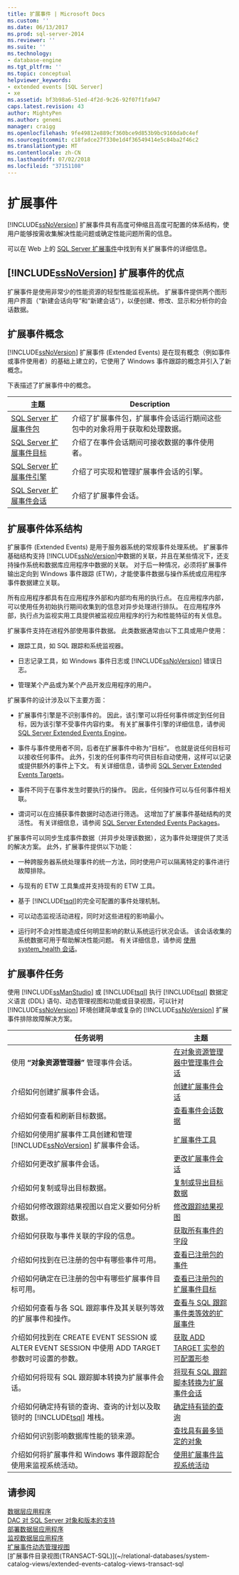 ```yaml
---
title: 扩展事件 | Microsoft Docs
ms.custom: ''
ms.date: 06/13/2017
ms.prod: sql-server-2014
ms.reviewer: ''
ms.suite: ''
ms.technology:
- database-engine
ms.tgt_pltfrm: ''
ms.topic: conceptual
helpviewer_keywords:
- extended events [SQL Server]
- xe
ms.assetid: bf3b98a6-51ed-4f2d-9c26-92f07f1fa947
caps.latest.revision: 43
author: MightyPen
ms.author: genemi
manager: craigg
ms.openlocfilehash: 9fe49812e889cf360bce9d853b9bc9160da0c4ef
ms.sourcegitcommit: c18fadce27f330e1d4f36549414e5c84ba2f46c2
ms.translationtype: MT
ms.contentlocale: zh-CN
ms.lasthandoff: 07/02/2018
ms.locfileid: "37151108"
---
```

# <a name="extended-events"></a>扩展事件
  [!INCLUDE[ssNoVersion](../../includes/ssnoversion-md.md)] 扩展事件具有高度可伸缩且高度可配置的体系结构，使用户能够按需收集解决性能问题或确定性能问题所需的信息。  
  
 可以在 Web 上的 [SQL Server 扩展事件](http://blogs.msdn.com/b/extended_events/)中找到有关扩展事件的详细信息。  
  
## <a name="benefits-of-includessnoversionincludesssnoversion-mdmd-extended-events"></a>[!INCLUDE[ssNoVersion](../../includes/ssnoversion-md.md)] 扩展事件的优点  
 扩展事件是使用非常少的性能资源的轻型性能监视系统。 扩展事件提供两个图形用户界面（“新建会话向导”和“新建会话”），以便创建、修改、显示和分析你的会话数据。  
  
## <a name="extended-events-concepts"></a>扩展事件概念  
 [!INCLUDE[ssNoVersion](../../includes/ssnoversion-md.md)] 扩展事件 (Extended Events) 是在现有概念（例如事件或事件使用者）的基础上建立的，它使用了 Windows 事件跟踪的概念并引入了新概念。  
  
 下表描述了扩展事件中的概念。  
  
|主题|Description|  
|-----------|-----------------|  
|[SQL Server 扩展事件包](sql-server-extended-events-packages.md)|介绍了扩展事件包，扩展事件会话运行期间这些包中的对象将用于获取和处理数据。|  
|[SQL Server 扩展事件目标](../../database-engine/sql-server-extended-events-targets.md)|介绍了在事件会话期间可接收数据的事件使用者。|  
|[SQL Server 扩展事件引擎](sql-server-extended-events-engine.md)|介绍了可实现和管理扩展事件会话的引擎。|  
|[SQL Server 扩展事件会话](sql-server-extended-events-sessions.md)|介绍了扩展事件会话。|  
  
## <a name="extended-events-architecture"></a>扩展事件体系结构  
 扩展事件 (Extended Events) 是用于服务器系统的常规事件处理系统。 扩展事件基础结构支持 [!INCLUDE[ssNoVersion](../../includes/ssnoversion-md.md)]中数据的关联，并且在某些情况下，还支持操作系统和数据库应用程序中数据的关联。 对于后一种情况，必须将扩展事件输出定向到 Windows 事件跟踪 (ETW)，才能使事件数据与操作系统或应用程序事件数据建立关联。  
  
 所有应用程序都具有在应用程序外部和内部均有用的执行点。 在应用程序内部，可以使用任务初始执行期间收集到的信息对异步处理进行排队。 在应用程序外部，执行点为监视实用工具提供被监视应用程序的行为和性能特征的有关信息。  
  
 扩展事件支持在进程外部使用事件数据。 此类数据通常由以下工具或用户使用：  
  
-   跟踪工具，如 SQL 跟踪和系统监视器。  
  
-   日志记录工具，如 Windows 事件日志或 [!INCLUDE[ssNoVersion](../../includes/ssnoversion-md.md)] 错误日志。  
  
-   管理某个产品或为某个产品开发应用程序的用户。  
  
 扩展事件的设计涉及以下主要方面：  
  
-   扩展事件引擎是不识别事件的。 因此，该引擎可以将任何事件绑定到任何目标，因为该引擎不受事件内容约束。 有关扩展事件引擎的详细信息，请参阅 [SQL Server Extended Events Engine](sql-server-extended-events-engine.md)。  
  
-    事件与事件使用者不同，后者在扩展事件中称为“目标”。 也就是说任何目标可以接收任何事件。 此外，引发的任何事件均可供目标自动使用，这样可以记录或提供额外的事件上下文。 有关详细信息，请参阅 [SQL Server Extended Events Targets](../../database-engine/sql-server-extended-events-targets.md)。  
  
-   事件不同于在事件发生时要执行的操作。 因此，任何操作可以与任何事件相关联。  
  
-   谓词可以在应捕获事件数据时动态进行筛选。 这增加了扩展事件基础结构的灵活性。 有关详细信息，请参阅 [SQL Server Extended Events Packages](sql-server-extended-events-packages.md)。  
  
 扩展事件可以同步生成事件数据（并异步处理该数据），这为事件处理提供了灵活的解决方案。 此外，扩展事件提供以下功能：  
  
-   一种跨服务器系统处理事件的统一方法，同时使用户可以隔离特定的事件进行故障排除。  
  
-   与现有的 ETW 工具集成并支持现有的 ETW 工具。  
  
-   基于 [!INCLUDE[tsql](../../includes/tsql-md.md)]的完全可配置的事件处理机制。  
  
-   可以动态监视活动进程，同时对这些进程的影响最小。  
  
-   运行时不会对性能造成任何明显影响的默认系统运行状况会话。 该会话收集的系统数据可用于帮助解决性能问题。 有关详细信息，请参阅 [使用 system_health 会话](use-the-ssms-xe-profiler.md)。  
  
## <a name="extended-events-tasks"></a>扩展事件任务  
 使用 [!INCLUDE[ssManStudio](../../includes/ssmanstudio-md.md)] 或 [!INCLUDE[tsql](../../includes/tsql-md.md)] 执行 [!INCLUDE[tsql](../../includes/tsql-md.md)] 数据定义语言 (DDL) 语句、动态管理视图和功能或目录视图，可以针对 [!INCLUDE[ssNoVersion](../../includes/ssnoversion-md.md)] 环境创建简单或复杂的 [!INCLUDE[ssNoVersion](../../includes/ssnoversion-md.md)] 扩展事件排除故障解决方案。  
  
|任务说明|主题|  
|----------------------|-----------|  
|使用 **“对象资源管理器”** 管理事件会话。|[在对象资源管理器中管理事件会话](../../ssms/object/object-explorer.md)|  
|介绍如何创建扩展事件会话。|[创建扩展事件会话](../../database-engine/create-an-extended-events-session.md)|  
|介绍如何查看和刷新目标数据。|[查看事件会话数据](../../database-engine/view-event-session-data.md)|  
|介绍如何使用扩展事件工具创建和管理 [!INCLUDE[ssNoVersion](../../includes/ssnoversion-md.md)] 扩展事件会话。|[扩展事件工具](extended-events-tools.md)|  
|介绍如何更改扩展事件会话。|[更改扩展事件会话](alter-an-extended-events-session.md)|  
|介绍如何复制或导出目标数据。|[复制或导出目标数据](../../database-engine/copy-or-export-target-data.md)|  
|介绍如何修改跟踪结果视图以自定义要如何分析数据。|[修改跟踪结果视图](../../database-engine/modify-the-trace-results-view.md)|  
|介绍如何获取与事件关联的字段的信息。|[获取所有事件的字段](../../database-engine/get-the-fields-for-all-events.md)|  
|介绍如何找到在已注册的包中有哪些事件可用。|[查看已注册包的事件](../../database-engine/view-the-events-for-registered-packages.md)|  
|介绍如何确定在已注册的包中有哪些扩展事件目标可用。|[查看已注册包的扩展事件目标](../../database-engine/view-the-extended-events-targets-for-registered-packages.md)|  
|介绍如何查看与各 SQL 跟踪事件及其关联列等效的扩展事件和操作。|[查看与 SQL 跟踪事件类等效的扩展事件](view-the-extended-events-equivalents-to-sql-trace-event-classes.md)|  
|介绍如何找到在 CREATE EVENT SESSION 或 ALTER EVENT SESSION 中使用 ADD TARGET 参数时可设置的参数。|[获取 ADD TARGET 实参的可配置形参](../../database-engine/get-the-configurable-parameters-for-the-add-target-argument.md)|  
|介绍如何将现有 SQL 跟踪脚本转换为扩展事件会话。|[将现有 SQL 跟踪脚本转换为扩展事件会话](convert-an-existing-sql-trace-script-to-an-extended-events-session.md)|  
|介绍如何确定持有锁的查询、查询的计划以及取锁时的 [!INCLUDE[tsql](../../includes/tsql-md.md)] 堆栈。|[确定持有锁的查询](determine-which-queries-are-holding-locks.md)|  
|介绍如何识别影响数据库性能的锁来源。|[查找具有最多锁定的对象](find-the-objects-that-have-the-most-locks-taken-on-them.md)|  
|介绍如何将扩展事件和 Windows 事件跟踪配合使用来监视系统活动。|[使用扩展事件监视系统活动](monitor-system-activity-using-extended-events.md)|  
  
## <a name="see-also"></a>请参阅  
 [数据层应用程序](../data-tier-applications/data-tier-applications.md)   
 [DAC 对 SQL Server 对象和版本的支持](../data-tier-applications/dac-support-for-sql-server-objects-and-versions.md)   
 [部署数据层应用程序](../data-tier-applications/deploy-a-data-tier-application.md)   
 [监视数据层应用程序](../data-tier-applications/monitor-data-tier-applications.md)   
 [扩展事件动态管理视图](../views/views.md)   
 [扩展事件目录视图&#40;TRANSACT-SQL&#41;](~/relational-databases/system-catalog-views/extended-events-catalog-views-transact-sql  
  
  
